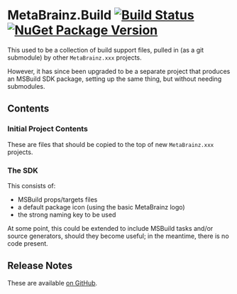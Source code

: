 # MetaBrainz.Build [![Build Status][CI-S]][CI-L] [![NuGet Package Version][NuGet-S]][NuGet-L]

This used to be a collection of build support files, pulled in (as a git
submodule) by other `MetaBrainz.xxx` projects.

However, it has since been upgraded to be a separate project that
produces an MSBuild SDK package, setting up the same thing, but without
needing submodules.

[CI-S]: https://github.com/Zastai/MetaBrainz.Build/actions/workflows/build.yml/badge.svg
[CI-L]: https://github.com/Zastai/MetaBrainz.Build/actions/workflows/build.yml

[NuGet-S]: https://img.shields.io/nuget/v/MetaBrainz.Build.Sdk
[NuGet-L]: https://www.nuget.org/packages/MetaBrainz.Build.Sdk

## Contents

### Initial Project Contents

These are files that should be copied to the top of new `MetaBrainz.xxx`
projects.

### The SDK

This consists of:

- MSBuild props/targets files
- a default package icon (using the basic MetaBrainz logo)
- the strong naming key to be used

At some point, this could be extended to include MSBuild tasks and/or
source generators, should they become useful; in the meantime, there is
no code present.

## Release Notes

These are available [on GitHub][release-notes].

[release-notes]: https://github.com/Zastai/MetaBrainz.Build/releases
